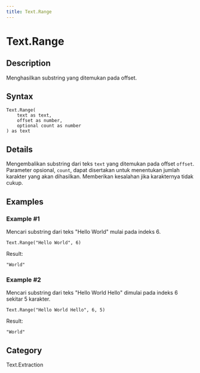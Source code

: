 ```yaml
---
title: Text.Range
---
```


# Text.Range


## Description

Menghasilkan substring yang ditemukan pada offset.


## Syntax

```powerquery
Text.Range(
    text as text,
    offset as number,
    optional count as number
) as text
```


## Details

Mengembalikan substring dari teks <code>text</code> yang ditemukan pada offset <code>offset</code>.    Parameter opsional, <code>count</code>, dapat disertakan untuk menentukan jumlah karakter yang akan dihasilkan. Memberikan kesalahan jika karakternya tidak cukup.


## Examples

### Example #1 
Mencari substring dari teks &#34;Hello World&#34; mulai pada indeks 6.
```powerquery
Text.Range("Hello World", 6)
```

Result: 
```powerquery
"World"
```


### Example #2 
Mencari substring dari teks &#34;Hello World Hello&#34; dimulai pada indeks 6 sekitar 5 karakter.
```powerquery
Text.Range("Hello World Hello", 6, 5)
```

Result: 
```powerquery
"World"
```




## Category
Text.Extraction
